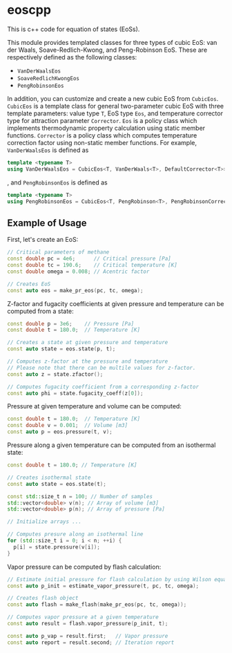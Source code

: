 # eoscpp

This is c++ code for equation of states (EoSs).

This module provides templated classes for three types of cubic EoS: van der Waals, Soave-Redlich-Kwong, and Peng-Robinson EoS. These are respectively defined as the following classes:

- `VanDerWaalsEos`
- `SoaveRedlichKwongEos`
- `PengRobinsonEos`

In addition, you can customize and create a new cubic EoS from `CubicEos`. `CubicEos` is a template class for general two-parameter cubic EoS with three template parameters: value type `T`, EoS type `Eos`, and temperature corrector type for attraction parameter `Corrector`. `Eos` is a policy class which implements thermodynamic property calculation using static member functions. `Corrector` is a policy class which computes temperature correction factor using non-static member functions. For example, `VanDerWaalsEos` is defined as

```cpp
template <typename T>
using VanDerWaalsEos = CubicEos<T, VanDerWaals<T>, DefaultCorrector<T>>;
```

, and `PengRobinsonEos` is defined as

```cpp
template <typename T>
using PengRobinsonEos = CubicEos<T, PengRobinson<T>, PengRobinsonCorrector<T>>;
```

## Example of Usage

First, let's create an EoS:

```cpp
// Critical parameters of methane
const double pc = 4e6;      // Critical pressure [Pa]
const double tc = 190.6;    // Critical temperature [K]
const double omega = 0.008; // Acentric factor

// Creates EoS
const auto eos = make_pr_eos(pc, tc, omega);
```

Z-factor and fugacity coefficients at given pressure and temperature can be computed from a state:

```cpp
const double p = 3e6;    // Pressure [Pa]
const double t = 180.0;  // Temperature [K]

// Creates a state at given pressure and temperature  
const auto state = eos.state(p, t);

// Computes z-factor at the pressure and temperature
// Please note that there can be multile values for z-factor.
const auto z = state.zfactor();

// Computes fugacity coefficient from a corresponding z-factor
const auto phi = state.fugacity_coeff(z[0]);
```

Pressure at given temperature and volume can be computed:

```cpp
const double t = 180.0;  // Temperature [K]
const double v = 0.001;  // Volume [m3]
const auto p = eos.pressure(t, v);
```

Pressure along a given temperature can be computed from an isothermal state:

```cpp
const double t = 180.0; // Temperature [K]

// Creates isothermal state
const auto state = eos.state(t);

const std::size_t n = 100; // Number of samples
std::vector<double> v(n); // Array of volume [m3]
std::vector<double> p(n); // Array of pressure [Pa]

// Initialize arrays ...

// Computes presure along an isothermal line
for (std::size_t i = 0; i < n; ++i) {
  p[i] = state.pressure(v[i]);
}
```

Vapor pressure can be computed by flash calculation:

```cpp
// Estimate initial pressure for flash calculation by using Wilson equation
const auto p_init = estimate_vapor_pressure(t, pc, tc, omega);

// Creates flash object
const auto flash = make_flash(make_pr_eos(pc, tc, omega));

// Computes vapor pressure at a given temperature
const auto result = flash.vapor_pressure(p_init, t);

const auto p_vap = result.first;   // Vapor pressure
const auto report = result.second; // Iteration report
```